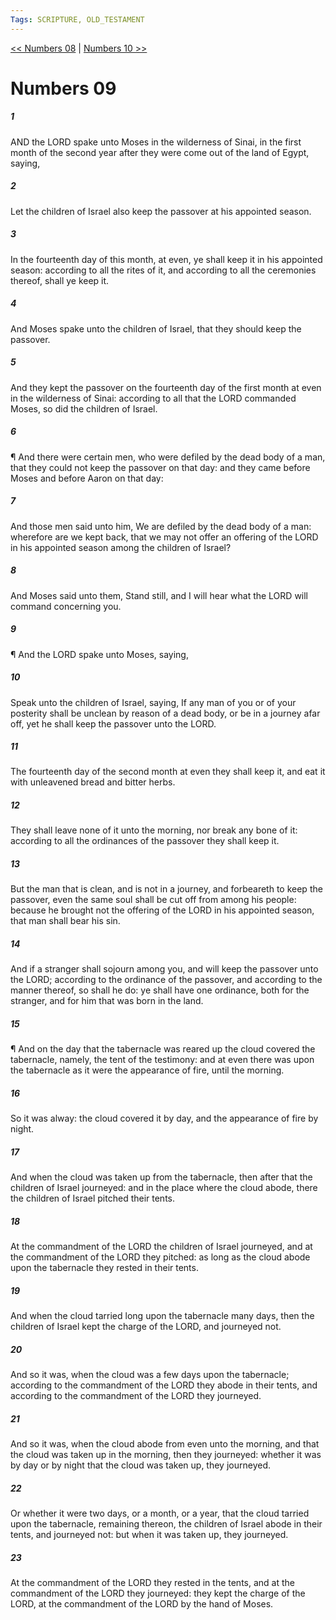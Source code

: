 ```yaml
---
Tags: SCRIPTURE, OLD_TESTAMENT
---
```


[<< Numbers 08](OLD_TESTAMENT/04_Numbers/Numbers_08.md) | [Numbers 10 >>](OLD_TESTAMENT/04_Numbers/Numbers_10.md)

# Numbers 09

##### 1
 AND the LORD spake unto Moses in the wilderness of Sinai, in the first month of the second year after they were come out of the land of Egypt, saying,
##### 2
 Let the children of Israel also keep the passover at his appointed season.
##### 3
 In the fourteenth day of this month, at even, ye shall keep it in his appointed season: according to all the rites of it, and according to all the ceremonies thereof, shall ye keep it.
##### 4
 And Moses spake unto the children of Israel, that they should keep the passover.
##### 5
 And they kept the passover on the fourteenth day of the first month at even in the wilderness of Sinai: according to all that the LORD commanded Moses, so did the children of Israel.
##### 6
 ¶ And there were certain men, who were defiled by the dead body of a man, that they could not keep the passover on that day: and they came before Moses and before Aaron on that day:
##### 7
 And those men said unto him, We are defiled by the dead body of a man: wherefore are we kept back, that we may not offer an offering of the LORD in his appointed season among the children of Israel?
##### 8
 And Moses said unto them, Stand still, and I will hear what the LORD will command concerning you.
##### 9
 ¶ And the LORD spake unto Moses, saying,
##### 10
 Speak unto the children of Israel, saying, If any man of you or of your posterity shall be unclean by reason of a dead body, or be in a journey afar off, yet he shall keep the passover unto the LORD.
##### 11
 The fourteenth day of the second month at even they shall keep it, and eat it with unleavened bread and bitter herbs.
##### 12
 They shall leave none of it unto the morning, nor break any bone of it: according to all the ordinances of the passover they shall keep it.
##### 13
 But the man that is clean, and is not in a journey, and forbeareth to keep the passover, even the same soul shall be cut off from among his people: because he brought not the offering of the LORD in his appointed season, that man shall bear his sin.
##### 14
 And if a stranger shall sojourn among you, and will keep the passover unto the LORD; according to the ordinance of the passover, and according to the manner thereof, so shall he do: ye shall have one ordinance, both for the stranger, and for him that was born in the land.
##### 15
 ¶ And on the day that the tabernacle was reared up the cloud covered the tabernacle, namely, the tent of the testimony: and at even there was upon the tabernacle as it were the appearance of fire, until the morning.
##### 16
 So it was alway: the cloud covered it by day, and the appearance of fire by night.
##### 17
 And when the cloud was taken up from the tabernacle, then after that the children of Israel journeyed: and in the place where the cloud abode, there the children of Israel pitched their tents.
##### 18
 At the commandment of the LORD the children of Israel journeyed, and at the commandment of the LORD they pitched: as long as the cloud abode upon the tabernacle they rested in their tents.
##### 19
 And when the cloud tarried long upon the tabernacle many days, then the children of Israel kept the charge of the LORD, and journeyed not.
##### 20
 And so it was, when the cloud was a few days upon the tabernacle; according to the commandment of the LORD they abode in their tents, and according to the commandment of the LORD they journeyed.
##### 21
 And so it was, when the cloud abode from even unto the morning, and that the cloud was taken up in the morning, then they journeyed: whether it was by day or by night that the cloud was taken up, they journeyed.
##### 22
 Or whether it were two days, or a month, or a year, that the cloud tarried upon the tabernacle, remaining thereon, the children of Israel abode in their tents, and journeyed not: but when it was taken up, they journeyed.
##### 23
 At the commandment of the LORD they rested in the tents, and at the commandment of the LORD they journeyed: they kept the charge of the LORD, at the commandment of the LORD by the hand of Moses.
